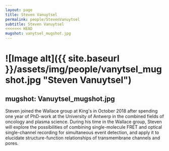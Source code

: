 ```yaml
---
layout: page
title: Steven Vanuytsel
permalink: people/StevenVanuytsel
subtitle: Steven Vanuytsel
<<<<<<< HEAD
mugshot: vanytsel_mugshot.jpg
---
```

![Image alt]({{ site.baseurl }}/assets/img/people/vanytsel_mugshot.jpg "Steven Vanuytsel")
=======
mugshot: Vanuytsel_mugshot.jpg
---
Steven joined the Wallace group at King's in October 2018 after spending one year of PhD-work at the University of Antwerp in the combined fields of oncology and plasma science. During his time in the Wallace group, Steven will explore the possibilities of combining single-molecule FRET and optical single-channel recording for simultaneous event detection, and apply it to elucidate structure-function relationships of transmembrane channels and pores.
